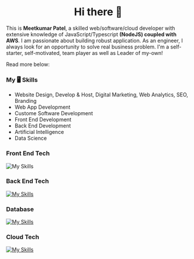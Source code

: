 <h1 align="center">Hi there 👋</h1>

This is <b>Meetkumar Patel</b>, a skilled web/software/cloud developer with extensive knowledge of JavaScript/Typescript <b>(NodeJS) coupled with AWS</b>. I am passionate about building robust application. As an engineer, I always look for an opportunity to solve real business problem. I'm a self-starter, self-motivated, team player as well as Leader of my-own! 

Read more below:

### My 🖥 Skills
- Website Design, Develop & Host, Digital Marketing, Web Analytics, SEO, Branding
- Web App Development
- Custome Software Development 
- Front End Development
- Back End Development
- Artificial Intelligence
- Data Science

### Front End Tech
![My Skills](https://skillicons.dev/icons?i=html,css,js,react,vue,nextjs)

### Back End Tech
[![My Skills](https://skillicons.dev/icons?i=nodejs,typescript,nextjs,python)](https://skillicons.dev)

### Database
[![My Skills](https://skillicons.dev/icons?i=mysql,mongodb,postgresql,dynamodb)](https://skillicons.dev)

### Cloud Tech
[![My Skills](https://skillicons.dev/icons?i=aws,gcp,azure)](https://skillicons.dev)
